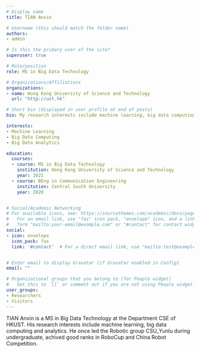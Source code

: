 ```yaml
---
# Display name
title: TIAN Anxin

# Username (this should match the folder name)
authors:
- admin

# Is this the primary user of the site?
superuser: true

# Role/position
role: MS in Big Data Technology

# Organizations/Affiliations
organizations:
- name: Hong Kong University of Science and Technology
  url: "http://ust.hk"

# Short bio (displayed in user profile at end of posts)
bio: My research interests include machine learning, big data computing and analytics.

interests:
- Machine Learning
- Big Data Computing
- Big Data Analytics

education:
  courses:
  - course: MS in Big Data Technology
    institution: Hong Kong University of Science and Technology
    year: 2021
  - course: BEng in Communication Engineering
    institution: Central South University
    year: 2020


# Social/Academic Networking
# For available icons, see: https://sourcethemes.com/academic/docs/page-builder/#icons
#   For an email link, use "fas" icon pack, "envelope" icon, and a link in the
#   form "mailto:your-email@example.com" or "#contact" for contact widget.
social:
- icon: envelope
  icon_pack: fas
  link: '#contact'  # For a direct email link, use "mailto:test@example.org".


# Enter email to display Gravatar (if Gravatar enabled in Config)
email: ""

# Organizational groups that you belong to (for People widget)
#   Set this to `[]` or comment out if you are not using People widget.
user_groups:
- Researchers
- Visitors
---
```



TIAN Anxin is a MS in Big Data Technology at the Department CSE of HKUST. His research interests include machine learning, big data computing and analytics. He once led the Robotic group CSU_Yunlu during undergraduate, achived good ranks in RoboCup and China Robot Competition.

